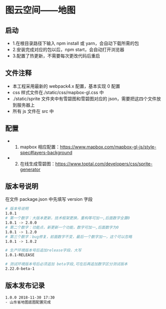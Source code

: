 # 图云空间——地图

## 启动

- 1.在根目录路径下输入 npm install 或 yarn，会自动下载所需的包
- 2.安装完成对应的包以后，npm start，会自动打开浏览器
- 3.配置了热更新，不需要每次更改代码后重启

## 文件注释

- 本工程采用最新的 webpack4.x 配置，基本实现 0 配置
- css 样式文件在./static/css/mapbox-gl.css 中
- ./static/sprite 文件夹中有雪碧图和雪碧图对应的 json，需要把这四个文件放到服务器上
- 所有 js 文件在 src 中

## 配置

- 1. mapbox 相应配置：https://www.mapbox.com/mapbox-gl-js/style-spec#layers-background
- 2. 在线生成雪碧图：https://www.toptal.com/developers/css/sprite-generator

## 版本号说明

在文件 package.json 中先填写 version 字段

```bash
# 版本号说明
1.0.1
# 第一个数字：大版本更新，技术框架更换，重构等可加一,后面数字全置0
1.0.1 -> 2.0.0
# 第二个数字：功能点，新更新一个功能，数字可加一,后面数字为0
1.0.1 -> 1.2.0
# 第三个数字：bug修复，前面数字不变，最后一个数字加一，这个可以忽略
1.0.1 -> 1.0.2

# 生产环境版本号后追加release字段，大写
1.0.1-RELEASE

# 测试环境版本号后必须追加 beta字段,可在后再追加数字区分测试版本
2.22.0-beta-1
```

## 版本发布记录

```bash
1.0.0 2018-11-30 17:30
- 山东省地图底图配置完成
```

